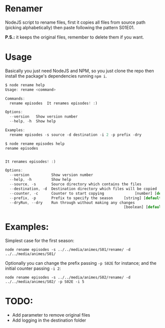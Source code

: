 # Renamer
NodeJS script to rename files, first it copies all files from source path (picking alphabetically) then paste following the pattern S01E01.

**P.S.:** it keeps the original files, remember to delete them if you want.

# Usage
Basically you just need NodeJS and NPM, so you just clone the repo then install the package's dependencies running `npm i`.
```js
$ node rename help
Usage: rename <command>

Commands:
  rename episodes  It renames episodes! :)

Options:
  --version   Show version number                                      [boolean]
  --help, -h  Show help                                                [boolean]

Examples:
  rename episodes -s source -d destination -i 2 -p prefix -dry
```

```js
$ node rename episodes help
rename episodes


It renames episodes! :)

Options:
  --version          Show version number                               [boolean]
  --help, -h         Show help                                         [boolean]
  --source, -s       Source directory which contains the files          [string]
  --destination, -d  Destination directory which files will be copied   [string]
  --counter, -c      Counter to start copying              [number] [default: 1]
  --prefix, -p       Prefix to specify the season     [string] [default: "S01E"]
  --dryRun, --dry    Run through without making any changes
                                                      [boolean] [default: false]

```

# Examples:
Simplest case for the first season:

`node rename episodes -s ../../media/animes/S01/rename/ -d ../../media/animes/S01/`

Optionally you can change the prefix passing `-p S02E` for instance; and the initial counter passing `-i 2`:

`node rename episodes -s ../../media/animes/S02/rename/ -d ../../media/animes/S02/ -p S02E -i 5`


# TODO:
- Add parameter to remove original files
- Add logging in the destination folder
